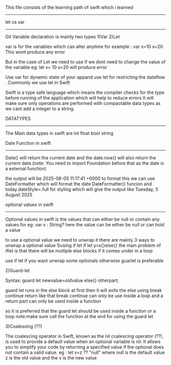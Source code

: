 This file consists of the learning path of swift which i learned



_____________________________________________________


let vs var 
___________________________________________________________________________________________________

Git Variable declaration is mainly two types
1)Var
2)Let
 
 var is for the variables which can alter anytime for example : var x=10 x=20  This wont produce any error
 
 But in the case of Let we need to use if we dont need to change the value of the variable eg: let x= 10 x=20 will produce error 
 
 
Use var for dynamic state of your appand use let for restricting the dataflow . Commonly we use let in Swift

Swift is a type safe language which means the compiler checks for the type before running of the application which will help to reduce errors It will make sure only operations are performed with compactable data types as we cant add a integer to a string.


DATATYPES
________

The Main data types in swift are int float bool string 

Date Function in swift
__________________________________________________________________________________________________________

Date() will return the current date and the date.now() will also return the current date.(note: You need to import Foundation before that as the date is a external function)

the output will be 2025-08-05 11:17:41 +0000 to format this we can use DateFormatter which will format the date DateFormatter() funcion and today.dateStyle=.full for styling which will give the output like Tuesday, 5 August 2025 

optional values in swift
____________________________________________________________________________________________________

Optional values in swift is the values that can either be null or contain any values for eg: var x : String? here the value can be either be null or can hold a value

to use a optional value we need to unwrap it 
there are mainly 3 ways to unwrap a optional value
1)using if let
if let y=x{}else{}
the main problem of iflet is that there will be multiple else blocks if it comes under in a loop

use if let if you want unwrap some optionals otherwise guarlet is preferable

2)Guard-let

Syntax: guard let newvalue=oldvalue else{} otherpart;

guard let runs in the else block at first then it will exits the else using break continue return like that break continue can only be use inside a loop and a return part can only be used inside a function

so it is preferred that the guard let should be used inside a function or a loop 
note:make sure call the function at the end for using the guard let

3)Coalessing (??)

The coalescing operator in Swift, known as the nil coalescing operator (??), is used to provide a default value when an optional variable is nil. It allows you to simplify your code by returning a specified value if the optional does not contain a valid value.
eg : let v=z ?? "null"   where null is the default value z is the old value and the v is the new value
